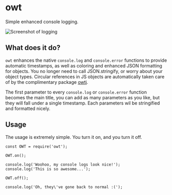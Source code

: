 # owt
Simple enhanced console logging.

![Screenshot of logging](http://i.imgur.com/ZGx5iLF.png)

## What does it do?

`owt` enhances the native `console.log` and `console.error` functions to provide automatic timestamps, as well as coloring and enhanced JSON formatting for objects. You no longer need to call JSON.stringify, or worry about your object types. Circular references in JS objects are automatically taken care of by the complimentary package [owtj](https://github.com/flagpoonage/owtj).

The first parameter to every `console.log` or `console.error` function becomes the main title, you can add as many parameters as you like, but they will fall under a single timestamp. Each parameters wil be stringified and formatted nicely.

## Usage

The usage is extremely simple. You turn it on, and you turn it off.

    const OWT = require('owt');
    
    OWT.on();
    
    console.log('Woohoo, my console logs look nice!');
    console.log('This is so awesome...');
    
    OWT.off();
    
    console.log('Oh, they\'ve gone back to normal :(');
    
